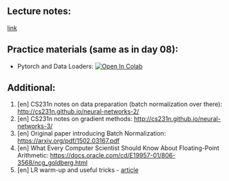 ## Lecture notes:
[link](https://github.com/girafe-ai/ml-course/blob/25s_harbour/day09_nn_regularization/ml_lect009_intro_to_dl_part2.pdf)

## Practice materials (same as in day 08):
* Pytorch and Data Loaders:
[![Open In Colab](https://colab.research.google.com/assets/colab-badge.svg)](https://colab.research.google.com/github/girafe-ai/ml-course/blob/25s_harbour/day08_deep_learning_intro/pytorch_and_dataloaders.ipynb)

## Additional:
1. [en] CS231n notes on data preparation (batch normalization over there):
   http://cs231n.github.io/neural-networks-2/
2. [en] CS231n notes on gradient methods:
   http://cs231n.github.io/neural-networks-3/
3. [en] Original paper introducing Batch Normalization:
   https://arxiv.org/pdf/1502.03167.pdf
4. [en] What Every Computer Scientist Should Know About Floating-Point
   Arithmetic: https://docs.oracle.com/cd/E19957-01/806-3568/ncg_goldberg.html
5. [en] LR warm-up and useful tricks -
   [article](https://arxiv.org/abs/1812.01187)
